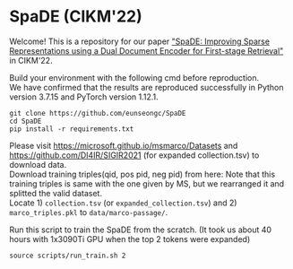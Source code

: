 # SpaDE (CIKM'22)

Welcome! This is a repository for our paper ["SpaDE: Improving Sparse Representations using a Dual Document Encoder for First-stage Retrieval"](https://arxiv.org/abs/2209.05917) in CIKM'22.<br>

Build your environment with the following cmd before reproduction.<br>
We have confirmed that the results are reproduced successfully in Python version 3.7.15 and PyTorch version 1.12.1.<br>

```
git clone https://github.com/eunseongc/SpaDE
cd SpaDE
pip install -r requirements.txt
```

Please visit https://microsoft.github.io/msmarco/Datasets and https://github.com/DI4IR/SIGIR2021 (for expanded collection.tsv) to download data. <br>
Download training triples(qid, pos pid, neg pid) from here: 
Note that this training triples is same with the one given by MS, but we rearranged it and splitted the valid dataset. <br>
Locate 1) `collection.tsv` (or `expanded_collection.tsv`) and 2) `marco_triples.pkl` to `data/marco-passage/`. <br>


Run this script to train the SpaDE from the scratch.
(It took us about 40 hours with 1x3090Ti GPU when the top 2 tokens were expanded)

```
source scripts/run_train.sh 2
```
